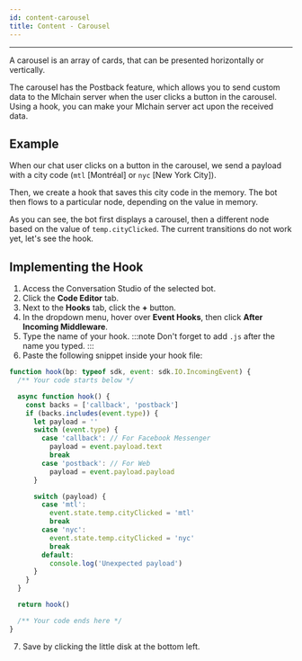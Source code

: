 ```yaml
---
id: content-carousel
title: Content - Carousel
---
```


--------------------

A carousel is an array of cards, that can be presented horizontally or vertically.

The carousel has the Postback feature, which allows you to send custom data to the Mlchain server when the user clicks a button in the carousel. Using a hook, you can make your Mlchain server act upon the received data.

## Example

When our chat user clicks on a button in the carousel, we send a payload with a city code (`mtl` [Montréal] or `nyc` [New York City]).

Then, we create a hook that saves this city code in the memory. The bot then flows to a particular node, depending on the value in memory.

As you can see, the bot first displays a carousel, then a different node based on the value of `temp.cityClicked`. The current transitions do not work yet, let's see the hook.

## Implementing the Hook

1. Access the Conversation Studio of the selected bot.
2. Click the **Code Editor** tab.
3. Next to the **Hooks** tab, click the **+** button.
4. In the dropdown menu, hover over **Event Hooks**, then click **After Incoming Middleware**.
5. Type the name of your hook.
:::note
Don't forget to add `.js` after the name you typed.
:::
6. Paste the following snippet inside your hook file:
```javascript
function hook(bp: typeof sdk, event: sdk.IO.IncomingEvent) {
  /** Your code starts below */

  async function hook() {
    const backs = ['callback', 'postback']
    if (backs.includes(event.type)) {
      let payload = ''
      switch (event.type) {
        case 'callback': // For Facebook Messenger
          payload = event.payload.text
          break
        case 'postback': // For Web
          payload = event.payload.payload
      }

      switch (payload) {
        case 'mtl':
          event.state.temp.cityClicked = 'mtl'
          break
        case 'nyc':
          event.state.temp.cityClicked = 'nyc'
          break
        default:
          console.log('Unexpected payload')
      }
    }
  }

  return hook()

  /** Your code ends here */
}
```
7. Save by clicking the little disk at the bottom left.